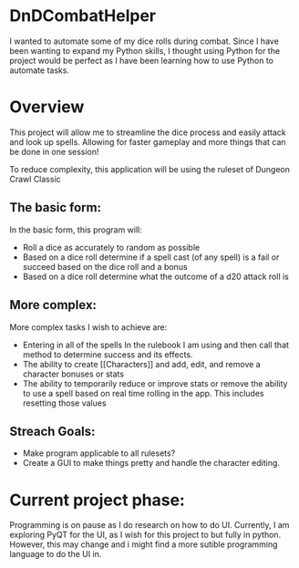 # DnDCombatHelper
I wanted to automate some of my dice rolls during combat. 
Since I have been wanting to expand my Python skills, I thought using Python for the project would be perfect as I have been learning how to use Python to automate tasks.

# Overview
This project will allow me to streamline the dice process and easily attack and look up spells. Allowing for faster gameplay and more things that can be done in one session!

To reduce complexity, this application will be using the ruleset of Dungeon Crawl Classic

## The basic form:

In the basic form, this program will:
 - Roll a dice as accurately to random as possible
 - Based on a dice roll determine if a spell cast (of any spell) is a fail or succeed based on the dice roll and a bonus
 - Based on a dice roll determine what the outcome of a d20 attack roll is

## More complex:

More complex tasks I wish to achieve are:
   - Entering in all of the spells In the rulebook I am using and then call that method to determine success and its effects.
   - The ability to create [[Characters]] and add, edit, and remove a character bonuses or stats
   - The ability to temporarily reduce or improve stats or remove the ability to use a spell based on real time rolling in the app. This includes resetting those values

## Streach Goals:
   - Make program applicable to all rulesets?
   - Create a GUI to make things pretty and handle the character editing.

 # Current project phase:
Programming is on pause as I do research on how to do UI. Currently, I am exploring PyQT for the UI, as I wish for this project to but fully in python. However, this may change and i might find a more sutible programming language to do the UI in.
